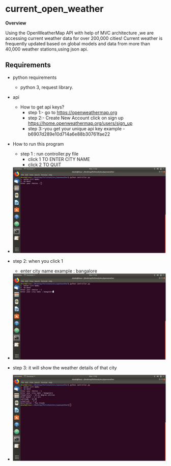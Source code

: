 # current_open_weather

**Overview**

Using the OpenWeatherMap API with help of MVC architecture ,we are accessing  current weather data for  over 200,000 cities! Current weather is frequently updated based on global models and data from more than 40,000 weather stations,using json api.

## Requirements
* python requirements
    * python 3, request library.

* api
   * How to get api keys?
      * step 1:- go to https://openweathermap.org 
      * step 2:- Create New Account click on sign up https://home.openweathermap.org/users/sign_up
      * step 3:-you get your unique api key example -b6907d289e10d714a6e88b30761fae22


* How to run this program 
   * step 1 : run controller.py file 
      * click   1 TO ENTER CITY NAME 
      * click   2 TO QUIT


* <img src="screenshot/image/output1.png" alt="alt text" width="600">


* step 2: when you click 1 
  * enter city name example : bangalore
  
* <img src="screenshot/image/output2.png" alt="alt text" width="600">

* step 3: it will show the weather details of that city


* <img src="screenshot/image/output3.png" alt="alt text" width="600">
  


